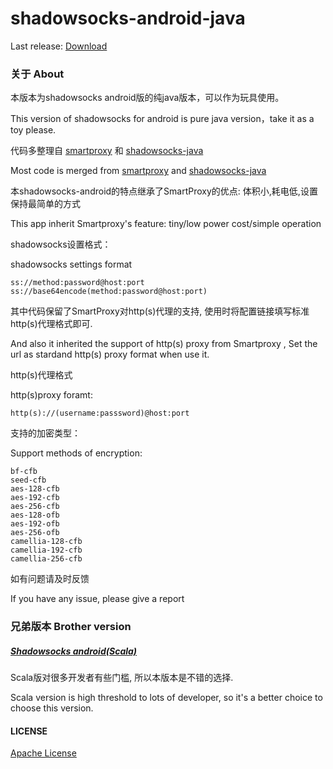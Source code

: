 # shadowsocks-android-java

Last release: [Download](https://github.com/dawei101/shadowsocks-android-java/releases)

### 关于 About

本版本为shadowsocks android版的纯java版本，可以作为玩具使用。

This version of shadowsocks for android is pure java version，take it as a toy please.


代码多整理自 [smartproxy](https://github.com/hedaode/SmartProxy) 和 [shadowsocks-java](https://github.com/blakey22/shadowsocks-java)

Most code is merged from [smartproxy](https://github.com/hedaode/SmartProxy) and [shadowsocks-java](https://github.com/blakey22/shadowsocks-java)


本shadowsocks-android的特点继承了SmartProxy的优点: 体积小,耗电低,设置保持最简单的方式

This app inherit Smartproxy's feature: tiny/low power cost/simple operation

shadowsocks设置格式：

shadowsocks settings format

```
ss://method:password@host:port
ss://base64encode(method:password@host:port)
```

其中代码保留了SmartProxy对http(s)代理的支持, 使用时将配置链接填写标准http(s)代理格式即可.

And also it inherited the support of http(s) proxy from Smartproxy , Set the url as stardand http(s) proxy format when use it. 

http(s)代理格式

http(s)proxy foramt:
```
http(s)://(username:passsword)@host:port
```

支持的加密类型：

Support methods of encryption:

```
bf-cfb
seed-cfb
aes-128-cfb
aes-192-cfb
aes-256-cfb
aes-128-ofb
aes-192-ofb
aes-256-ofb
camellia-128-cfb
camellia-192-cfb
camellia-256-cfb
```

如有问题请及时反馈

If you have any issue, please give a report

### 兄弟版本 Brother version

##### [Shadowsocks android(Scala)](https://github.com/shadowsocks/shadowsocks-android)

Scala版对很多开发者有些门槛, 所以本版本是不错的选择.

Scala version is high threshold to lots of developer, so it's a better choice to choose this version.


#### LICENSE

[Apache License](./LICENSE)



